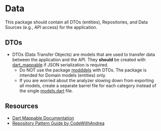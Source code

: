 
# Data

This package should contain all DTOs (entities), Repositories, and Data Sources (e.g., API access) for the application.

## DTOs

- DTOs (Data Transfer Objects) are models that are used to transfer data between
the application and the API. They **should** be created with [dart_mappable](https://pub.dev/packages/dart_mappable)
if JSON serialization is required.
  - Do NOT use the package [modddels](https://pub.dev/packages/modddels) with DTOs.
  The package is intended for Domain models (entities) only.
  - If you are worried about the analyzer slowing down from exporting all models,
  create a separate barrel file for each category instead of the single [models.dart](./lib/models.dart) file.

## Resources

- [Dart Mappable Documentation](https://pub.dev/documentation/dart_mappable/latest/topics/Introduction-topic.html)
- [Repository Pattern Guide by CodeWithAndrea](https://codewithandrea.com/articles/flutter-repository-pattern/)
